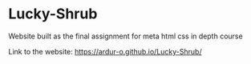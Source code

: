 # Lucky-Shrub
Website built as the final assignment for meta html css in depth course


Link to the website: https://ardur-o.github.io/Lucky-Shrub/
